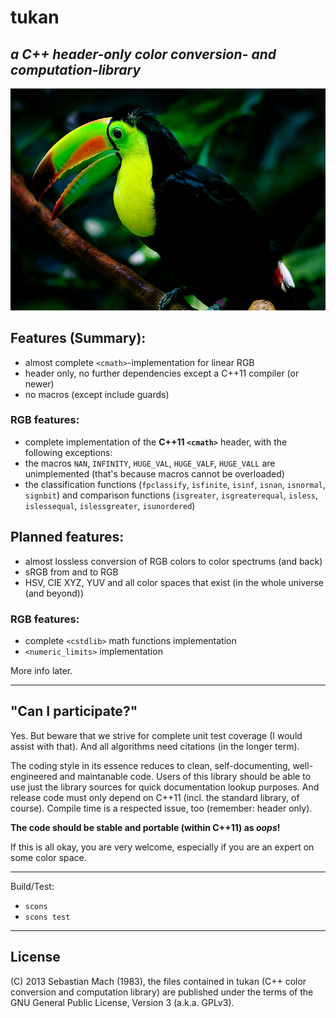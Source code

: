 # tukan
## _a C++ header-only color conversion- and computation-library_

![Named after this wonderful creature!](meta/800px-Keel-billed_toucan_woodland.jpg)

## Features (Summary):
* almost complete `<cmath>`-implementation for linear RGB
* header only, no further dependencies except a C++11 compiler (or newer)
* no macros (except include guards)


### RGB features:
* complete implementation of the __C++11 `<cmath>`__ header, with the following exceptions:
 * the macros `NAN`, `INFINITY`, `HUGE_VAL`, `HUGE_VALF`, `HUGE_VALL` are unimplemented (that's because macros cannot be overloaded)
 * the classification functions (`fpclassify`, `isfinite`, `isinf`, `isnan`, `isnormal`, `signbit`) and
   comparison functions (`isgreater`, `isgreaterequal`, `isless`, `islessequal`, `islessgreater`, `isunordered`)


## Planned features:

* almost lossless conversion of RGB colors to color spectrums (and back)
* sRGB from and to RGB
* HSV, CIE XYZ, YUV and all color spaces that exist (in the whole universe (and beyond))

### RGB features:
* complete `<cstdlib>` math functions implementation
* `<numeric_limits>` implementation


More info later.

-------------------------------------------------------------------------------

## "Can I participate?"

Yes. But beware that we strive for complete unit test coverage (I would assist
with that). And all algorithms need citations (in the longer term).

The coding style in its essence reduces to 
clean, self-documenting, well-engineered and maintanable code. Users of this
library should be able to use just the library sources for quick documentation
lookup purposes. And release code must only depend on C++11 (incl. the standard
library, of course). Compile time is a respected issue, too (remember: header only).

**The code should be stable and portable (within C++11) as _oops_!**

If this is all okay, you are very welcome, especially if you are an expert on
some color space.

-------------------------------------------------------------------------------

Build/Test:

* `scons`
* `scons test`


-------------------------------------------------------------------------------

## License

(C) 2013 Sebastian Mach (1983), the files contained in tukan (C++ color 
conversion and computation library) are published under the terms of the GNU
General Public License, Version 3 (a.k.a. GPLv3).

